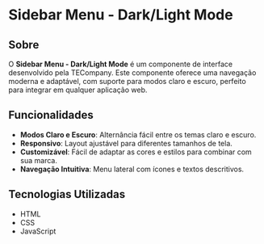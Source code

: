 # Sidebar Menu - Dark/Light Mode


## Sobre

O **Sidebar Menu - Dark/Light Mode** é um componente de interface desenvolvido pela TECompany. Este componente oferece uma navegação moderna e adaptável, com suporte para modos claro e escuro, perfeito para integrar em qualquer aplicação web.

## Funcionalidades

- **Modos Claro e Escuro**: Alternância fácil entre os temas claro e escuro.
- **Responsivo**: Layout ajustável para diferentes tamanhos de tela.
- **Customizável**: Fácil de adaptar as cores e estilos para combinar com sua marca.
- **Navegação Intuitiva**: Menu lateral com ícones e textos descritivos.

## Tecnologias Utilizadas

- HTML
- CSS
- JavaScript





